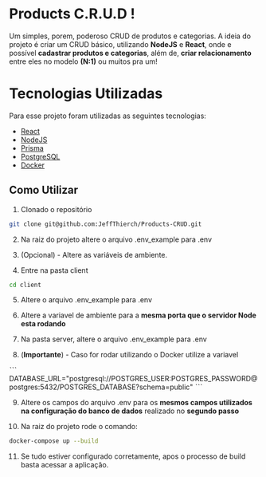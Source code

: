 # Products C.R.U.D !

Um simples, porem, poderoso CRUD de produtos e categorias.
A ideia do projeto é criar um CRUD básico, utilizando **NodeJS** e **React**, onde e possível **cadastrar produtos e categorias**, além de, **criar relacionamento** entre eles no modelo **(N:1)** ou muitos pra um!

# Tecnologias Utilizadas

Para esse projeto foram utilizadas as seguintes tecnologias:

- [React](https://pt-br.reactjs.org/)
- [NodeJS](https://nodejs.org/en/)
- [Prisma](https://www.prisma.io/)
- [PostgreSQL](https://www.postgresql.org/)
- [Docker](https://www.docker.com/)

## Como Utilizar

1. Clonado o repositório
  ~~~bash
  git clone git@github.com:JeffThierch/Products-CRUD.git
  ~~~

2. Na raiz do projeto altere o arquivo .env_example para .env

3. (Opcional) - Altere as variáveis de ambiente.

4. Entre na pasta client
  ~~~bash
  cd client
  ~~~

5. Altere o arquivo .env_example para .env

6. Altere a variavel de ambiente para a **mesma porta que o servidor Node esta rodando**

7. Na pasta server, altere o arquivo .env_example para .env

8. (**Importante**) - Caso for rodar utilizando o Docker utilize a variavel

  ˋˋˋ
  DATABASE_URL="postgresql://POSTGRES_USER:POSTGRES_PASSWORD@postgres:5432/POSTGRES_DATABASE?schema=public"
  ˋˋˋ

9. Altere os campos do arquivo .env para os **mesmos campos utilizados na configuração do banco de dados** realizado no **segundo passo**

10. Na raiz do projeto rode o comando:
  ~~~bash
  docker-compose up --build
  ~~~
11. Se tudo estiver configurado corretamente, apos o processo de build basta acessar a aplicação.
